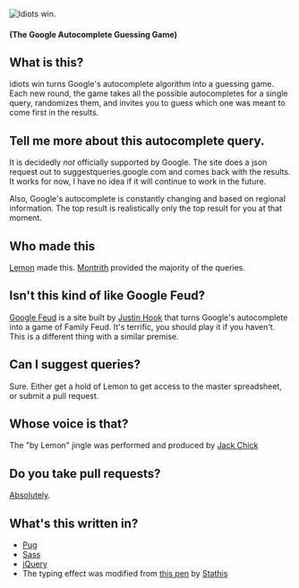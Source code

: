 ![Idiots win.](https://idiots.win/img/twitter-card.png)
#### (The Google Autocomplete Guessing Game)

## What is this?
idiots win turns Google's autocomplete algorithm into a guessing game. Each new round, the game takes all the possible autocompletes for a single query, randomizes them, and invites you to guess which one was meant to come first in the results.

## Tell me more about this autocomplete query.
It is decidedly *not* officially supported by Google. The site does a json request out to suggestqueries.google.com and comes back with the results. It works for now, I have no idea if it will continue to work in the future.

Also, Google's autocomplete is constantly changing and based on regional information. The top result is realistically only the top result for you at that moment.

## Who made this
[Lemon](https://thefpl.us/meet/lemon) made this. [Montrith](https://thefpl.us/meet/montrith) provided the majority of the queries.

## Isn't this kind of like Google Feud? 
[Google Feud](http://www.googlefeud.com/) is a site built by [Justin Hook](https://twitter.com/justinhook) that turns Google's autocomplete into a game of Family Feud. It's terrific, you should play it if you haven't. This is a different thing with a similar premise.

## Can I suggest queries?
Sure. Either get a hold of Lemon to get access to the master spreadsheet, or submit a pull request.

## Whose voice is that?
The "by Lemon" jingle was performed and produced by [Jack Chick](https://thefpl.us/meet/jack-chick)

## Do you take pull requests?
[Absolutely](https://github.com/AhoyLemon/idiots.win/fork).

## What's this written in?
* [Pug](https://pugjs.org)
* [Sass](http://sass-lang.com/)
* [jQuery](http://jquery.com/)
* The typing effect was modified from [this pen](https://codepen.io/stathisg/pen/Bkvhg/) by [Stathis](https://codepen.io/stathisg/)